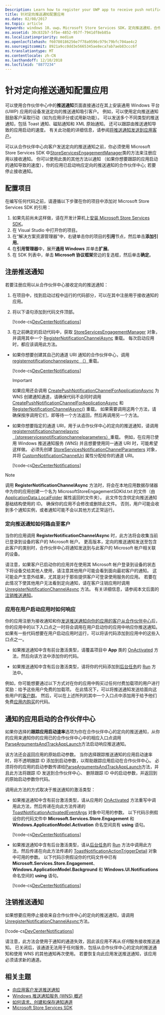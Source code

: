 ```yaml
---
Description: Learn how to register your UWP app to receive push notifications that you send from Partner Center.
title: 针对定向推送通知配置应用
ms.date: 02/08/2017
ms.topic: article
keywords: windows 10，uwp，Microsoft Store Services SDK，定向推送通知，合作伙伴中心
ms.assetid: 30c832b7-5fbe-4852-957f-7941df8eb85a
ms.localizationpriority: medium
ms.openlocfilehash: f60780186256e7f78a9596c979c79bfc704ae4c2
ms.sourcegitcommit: 8921a9cc0dd3e5665345ae8eca7ab7aeb83ccc6f
ms.translationtype: MT
ms.contentlocale: zh-CN
ms.lasthandoff: 12/10/2018
ms.locfileid: "8877234"
---
```

# <a name="configure-your-app-for-targeted-push-notifications"></a>针对定向推送通知配置应用

可以使用合作伙伴中心中的**推送通知**页面直接通过在其上安装通用 Windows 平台 (UWP) 应用的设备发送定向的推送通知吸引客户。 例如，可以使用定向推送通知鼓励客户采取行动（如为应用评分或试用新功能）。 可以发送多个不同类型的推送通知，包括 Toast 通知、磁贴通知和 XML 原始通知。 还可以跟踪由推送通知导致的应用启动的速度。 有关此功能的详细信息，请参阅[将推送通知发送到应用客户](../publish/send-push-notifications-to-your-apps-customers.md)。

可以从合作伙伴中心向客户发送定向的推送通知之前，你必须使用 Microsoft Store Services SDK 中[StoreServicesEngagementManager](https://docs.microsoft.com/uwp/api/microsoft.services.store.engagement.storeservicesengagementmanager)类的方法来注册应用以接收通知。 你可以使用此类的其他方法以通知 （如果你想要跟踪的应用启动的通知导致的速度），你的应用已启动响应定向的推送通知的合作伙伴中心; 若要停止接收通知。

## <a name="configure-your-project"></a>配置项目

在编写任何代码之前，请遵循以下步骤在你的项目中添加对 Microsoft Store Services SDK 的引用：

1. 如果先前尚未这样做，请在开发计算机上[安装 Microsoft Store Services SDK](microsoft-store-services-sdk.md#install-the-sdk)。 
2. 在 Visual Studio 中打开你的项目。
3. 在“解决方案资源管理器”中，右键单击你的项目的**引用**节点，然后单击**添加引用**。
4. 在**引用管理器**中，展开**通用 Windows** 并单击**扩展**。
5. 在 SDK 列表中，单击 **Microsoft 协议框架**旁边的复选框，然后单击**确定**。

## <a name="register-for-push-notifications"></a>注册推送通知

若要注册应用以从合作伙伴中心接收定向的推送通知：

1. 在项目中，找到启动过程中运行的代码部分，可以在其中注册用于接收通知的应用。
2. 将以下语句添加到代码文件顶部。

    [!code-cs[DevCenterNotifications](./code/StoreSDKSamples/cs/DevCenterNotifications.cs#EngagementNamespace)]

3. 在之前确定的启动代码中，获取 [StoreServicesEngagementManager](https://docs.microsoft.com/uwp/api/microsoft.services.store.engagement.storeservicesengagementmanager) 对象，并调用其中一个 [RegisterNotificationChannelAsync](https://docs.microsoft.com/uwp/api/microsoft.services.store.engagement.storeservicesengagementmanager.registernotificationchannelasync) 重载。 每次启动应用时，都应该调用此方法。

  * 如果你想要创建其自己的通道 URI 通知的合作伙伴中心，调用[registernotificationchannelasync （）](https://docs.microsoft.com/uwp/api/microsoft.services.store.engagement.storeservicesengagementmanager.registernotificationchannelasync)重载。

      [!code-cs[DevCenterNotifications](./code/StoreSDKSamples/cs/DevCenterNotifications.cs#RegisterNotificationChannelAsync1)]
      > [!IMPORTANT]
      > 如果应用还会调用 [CreatePushNotificationChannelForApplicationAsync](https://docs.microsoft.com/uwp/api/windows.networking.pushnotifications.pushnotificationchannelmanager.createpushnotificationchannelforapplicationasync) 为 WNS 创建通知通道，请确保代码不会同时调用 [CreatePushNotificationChannelForApplicationAsync](https://docs.microsoft.com/uwp/api/windows.networking.pushnotifications.pushnotificationchannelmanager.createpushnotificationchannelforapplicationasync) 和 [RegisterNotificationChannelAsync()](https://docs.microsoft.com/uwp/api/microsoft.services.store.engagement.storeservicesengagementmanager.registernotificationchannelasync) 重载。 如果需要调用这两个方法，请确保按序调用它们，即等待一个方法返回，然后再调用另一个方法。

  * 如果你想要指定的通道 URI，用于从合作伙伴中心的定向的推送通知，请调用[registernotificationchannelasync （storeservicesnotificationchannelparameters）](https://docs.microsoft.com/uwp/api/microsoft.services.store.engagement.storeservicesengagementmanager.registernotificationchannelasync)重载。 例如，在应用已使用 Windows 推送通知服务 (WNS) 并且想要使用同一通道 URI 时，可能希望这样做。 必须先创建 [StoreServicesNotificationChannelParameters](https://docs.microsoft.com/uwp/api/microsoft.services.store.engagement.storeservicesnotificationchannelparameters) 对象，并将 [CustomNotificationChannelUri](https://docs.microsoft.com/uwp/api/microsoft.services.store.engagement.storeservicesnotificationchannelparameters.customnotificationchanneluri) 属性分配给你的通道 URI。

      [!code-cs[DevCenterNotifications](./code/StoreSDKSamples/cs/DevCenterNotifications.cs#RegisterNotificationChannelAsync2)]

> [!NOTE]
> 调用 **RegisterNotificationChannelAsync** 方法时，将会在本地应用数据存储器中为你的应用创建一个名为 MicrosoftStoreEngagementSDKId.txt 的文件（由 [ApplicationData.LocalFolder](https://docs.microsoft.com/uwp/api/Windows.Storage.ApplicationData.LocalFolder) 属性返回的文件夹）。 此文件包含供定向推送通知基础结构使用的 ID。 确保你的应用不会修改或删除此文件。 否则，用户可能会收到多个通知实例，或者通知可能不会以其他方式正常运行。

<span id="notification-customers" />

### <a name="how-targeted-push-notifications-are-routed-to-customers"></a>定向推送通知如何路由至客户

当你的应用调用 **RegisterNotificationChannelAsync** 时，此方法将会收集当前已登录到设备的客户的 Microsoft 帐户。 更高版本，定向的推送通知发送至包含此客户的类别时，合作伙伴中心将通知发送到与此客户的 Microsoft 帐户相关联的设备。

请注意，如果客户已启动你的应用并在使用其 Microsoft 帐户登录到设备的状态下将设备交给其他人使用，请注意其他用户可能会看到面向最初客户的通知。 这可能会产生意外结果，尤其是对于那些提供客户可登录使用服务的应用。 若要在此情况下使其他用户无法看到定向通知，请在客户注销应用时调用 [UnregisterNotificationChannelAsync](https://docs.microsoft.com/uwp/api/microsoft.services.store.engagement.storeservicesengagementmanager.unregisternotificationchannelasync) 方法。 有关详细信息，请参阅本文后面的[注销推送通知](#unregister)。

### <a name="how-your-app-responds-when-the-user-launches-your-app"></a>应用在用户启动应用时如何响应

你的应用注册为接收通知和你[发送推送通知向你的应用的客户从合作伙伴中心](../publish/send-push-notifications-to-your-apps-customers.md)后，你的应用中的以下入口点之一时将会调用在用户启动你的应用中响应你推送通知。 如果有一些代码想要在用户启动应用时运行，可以将该代码添加到应用中的这些入口点之一。

  * 如果推送通知中含有前台激活类型，请覆盖项目中 **App** 类的 [OnActivated](https://docs.microsoft.com/uwp/api/windows.ui.xaml.application.onactivated) 方法，然后向该方法中添加你的代码。

  * 如果推送通知中含有后台激活类型，请将你的代码添加到[后台任务](../launch-resume/support-your-app-with-background-tasks.md)的 [Run](https://docs.microsoft.com/uwp/api/windows.applicationmodel.background.ibackgroundtask.run) 方法中。

例如，你可能想要通过以下方式对在你的应用中购买过任何付费加载项的用户进行奖励：给予这些用户免费的加载项。 在此情况下，可以将推送通知发送给面向这些用户的[客户群](../publish/create-customer-segments.md)。 然后，可以在上述所列的其中一个入口点中添加用于给予他们免费[应用内购买](in-app-purchases-and-trials.md)的代码。

## <a name="notify-partner-center-of-your-app-launch"></a>通知的应用启动的合作伙伴中心

如果你选择的**跟踪应用启动速率**选项为你在合作伙伴中心的定向的推送通知，从你的应用来通知你的应用已的合作伙伴中心中的相应入口点调用[ParseArgumentsAndTrackAppLaunch](https://docs.microsoft.com/uwp/api/microsoft.services.store.engagement.storeservicesengagementmanager.parseargumentsandtrackapplaunch)方法启动响应推送通知。

该方法还会返回应用的原始启动参数。 当你选择跟踪推送通知的应用启动速率时，将不透明跟踪 ID 添加到启动参数，以帮助跟踪应用启动在合作伙伴中心。 必须将你的应用的启动参数传递给[ParseArgumentsAndTrackAppLaunch](https://docs.microsoft.com/uwp/api/microsoft.services.store.engagement.storeservicesengagementmanager.parseargumentsandtrackapplaunch)方法，并且此方法将跟踪 ID 发送到合作伙伴中心、 删除跟踪 ID 中的启动参数，并返回到的原始启动参数你代码。

调用此方法的方式取决于推送通知的激活类型：

* 如果推送通知中含有前台激活类型，请从应用的 [OnActivated](https://docs.microsoft.com/uwp/api/windows.ui.xaml.application.onactivated) 方法重写中调用此方法，然后传递在向此方法传递的 [ToastNotificationActivatedEventArgs](https://docs.microsoft.com/uwp/api/Windows.ApplicationModel.Activation.ToastNotificationActivatedEventArgs) 对象中可用的参数。 以下代码示例假设你的代码文件中 **Microsoft.Services.Store.Engagement** 和 **Windows.ApplicationModel.Activation** 命名空间具有 **using** 语句。

  [!code-cs[DevCenterNotifications](./code/StoreSDKSamples/cs/App.xaml.cs#OnActivated)]

* 如果推送通知中含有后台激活类型，请从[后台任务](../launch-resume/support-your-app-with-background-tasks.md)的 [Run](https://docs.microsoft.com/uwp/api/windows.applicationmodel.background.ibackgroundtask.run) 方法中调用此方法，然后传递在向此方法传递的 [ToastNotificationActionTriggerDetail](https://docs.microsoft.com/uwp/api/Windows.UI.Notifications.ToastNotificationActionTriggerDetail) 对象中可用的参数。 以下代码示例假设你的代码文件中已有 **Microsoft.Services.Store.Engagement**、**Windows.ApplicationModel.Background** 和 **Windows.UI.Notifications** 命名空间的 **using** 语句。

  [!code-cs[DevCenterNotifications](./code/StoreSDKSamples/cs/DevCenterNotifications.cs#Run)]

<span id="unregister" />

## <a name="unregister-for-push-notifications"></a>注销推送通知

如果想要应用停止接收来自合作伙伴中心的定向的推送通知，请调用[UnregisterNotificationChannelAsync](https://docs.microsoft.com/uwp/api/microsoft.services.store.engagement.storeservicesengagementmanager.unregisternotificationchannelasync)方法。

[!code-cs[DevCenterNotifications](./code/StoreSDKSamples/cs/DevCenterNotifications.cs#UnregisterNotificationChannelAsync)]

请注意，此方法会使用于通知的通道失效，因此该应用不再从*任何*服务接收推送通知。 已关闭后，该通道无法用于任何服务，包括从合作伙伴中心的定向的推送通知和使用 WNS 的其他通知再次使用。 若要恢复向此应用发送推送通知，该应用必须请求新的通道。

## <a name="related-topics"></a>相关主题

* [向应用客户发送推送通知](../publish/send-push-notifications-to-your-apps-customers.md)
* [Windows 推送通知服务 (WNS) 概述](https://docs.microsoft.com/windows/uwp/design/shell/tiles-and-notifications/windows-push-notification-services--wns--overview)
* [如何请求、创建和保存通知通道](https://docs.microsoft.com/previous-versions/windows/apps/hh868221(v=win.10))
* [Microsoft Store Services SDK](https://docs.microsoft.com/windows/uwp/monetize/microsoft-store-services-sdk)
